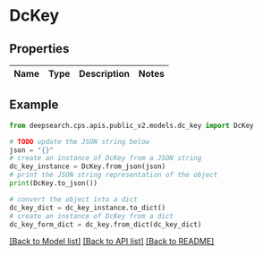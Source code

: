# DcKey


## Properties

Name | Type | Description | Notes
------------ | ------------- | ------------- | -------------

## Example

```python
from deepsearch.cps.apis.public_v2.models.dc_key import DcKey

# TODO update the JSON string below
json = "{}"
# create an instance of DcKey from a JSON string
dc_key_instance = DcKey.from_json(json)
# print the JSON string representation of the object
print(DcKey.to_json())

# convert the object into a dict
dc_key_dict = dc_key_instance.to_dict()
# create an instance of DcKey from a dict
dc_key_form_dict = dc_key.from_dict(dc_key_dict)
```
[[Back to Model list]](../README.md#documentation-for-models) [[Back to API list]](../README.md#documentation-for-api-endpoints) [[Back to README]](../README.md)


